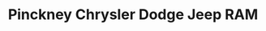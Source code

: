 ---
title: "Pinckney Chrysler Dodge Jeep RAM"
url: /pinckney/pinckney-chrysler-dodge-jeep-ram/
shop: Autohaus
---